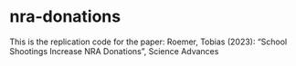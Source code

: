 # nra-donations
This is the replication code for the paper: Roemer, Tobias (2023): “School Shootings Increase NRA Donations”, Science Advances
